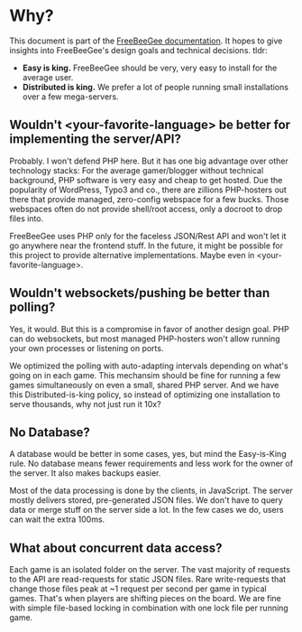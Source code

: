 # Why?

This document is part of the [FreeBeeGee documentation](DOCS.md). It hopes to give insights into FreeBeeGee's design goals and technical decisions. tldr:

* **Easy is king.** FreeBeeGee should be very, very easy to install for the average user.
* **Distributed is king.** We prefer a lot of people running small installations over a few mega-servers.

## Wouldn't &lt;your-favorite-language&gt; be better for implementing the server/API?

Probably. I won't defend PHP here. But it has one big advantage over other technology stacks: For the average gamer/blogger without technical background, PHP software is very easy and cheap to get hosted. Due the popularity of WordPress, Typo3 and co., there are zillions PHP-hosters out there that provide managed, zero-config webspace for a few bucks. Those webspaces often do not provide shell/root access, only a docroot to drop files into.

FreeBeeGee uses PHP only for the faceless JSON/Rest API and won't let it go anywhere near the frontend stuff. In the future, it might be possible for this project to provide alternative implementations. Maybe even in &lt;your-favorite-language&gt;.

## Wouldn't websockets/pushing be better than polling?

Yes, it would. But this is a compromise in favor of another design goal. PHP can do websockets, but most managed PHP-hosters won't allow running your own processes or listening on ports.

We optimized the polling with auto-adapting intervals depending on what's going on in each game. This mechansim should be fine for running a few games simultaneously on even a small, shared PHP server. And we have this Distributed-is-king policy, so instead of optimizing one installation to serve thousands, why not just run it 10x?

## No Database?

A database would be better in some cases, yes, but mind the Easy-is-King rule. No database means fewer requirements and less work for the owner of the server. It also makes backups easier.

Most of the data processing is done by the clients, in JavaScript. The server mostly delivers stored, pre-generated JSON files. We don't have to query data or merge stuff on the server side a lot. In the few cases we do, users can wait the extra 100ms.

## What about concurrent data access?

Each game is an isolated folder on the server. The vast majority of requests to the API are read-requests for static JSON files. Rare write-requests that change those files peak at ~1 request per second per game in typical games. That's when players are shifting pieces on the board. We are fine with simple file-based locking in combination with one lock file per running game.
